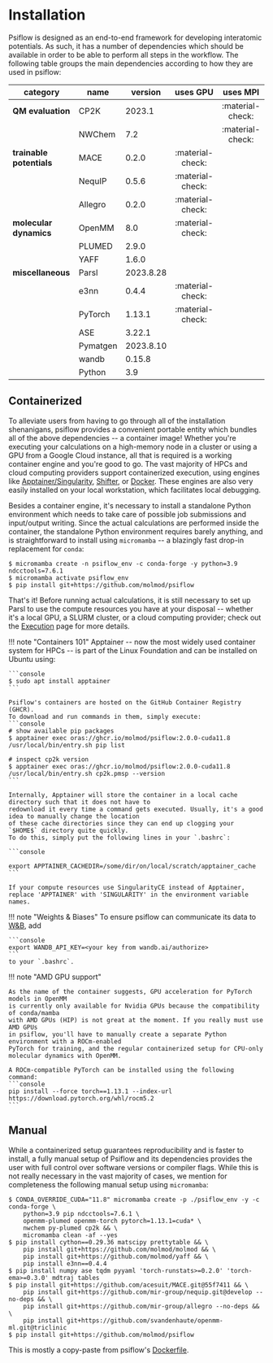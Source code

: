 # Installation

Psiflow is designed as an end-to-end framework for developing interatomic potentials. As such, it has a number of dependencies
which should be available in order to be able to perform all steps in the workflow. The following table groups 
the main dependencies according to how they are used in psiflow:

<center>

| category              | name      | version   | uses GPU          | uses MPI  |
| --------------------  | --------  | -------   | :---------------: | :--------:  |
| **QM evaluation**         | CP2K      | 2023.1    |  | :material-check: |
|                       | NWChem    | 7.2       |  | :material-check: |
| **trainable potentials**  | MACE      | 0.2.0     | :material-check:  |
|                       | NequIP    | 0.5.6     | :material-check:  |
|                       | Allegro   | 0.2.0     | :material-check:  |
| **molecular dynamics**| OpenMM    | 8.0       | :material-check:  |
|                       | PLUMED    | 2.9.0     |  |
|                       | YAFF      | 1.6.0     |  |
| **miscellaneous**     | Parsl     | 2023.8.28 |  |
|                       | e3nn      | 0.4.4     | :material-check:  |
|                       | PyTorch   | 1.13.1    | :material-check:  |
|                       | ASE       | 3.22.1    |  |
|                       | Pymatgen  | 2023.8.10 |  |
|                       | wandb     | 0.15.8    |  |
|                       | Python    | 3.9       |  |

</center>

## Containerized
To alleviate users from having to go through all of the installation
shenanigans, psiflow provides a convenient portable entity which bundles all of the above
dependencies -- a container image!
Whether you're executing your calculations on a high-memory node in a cluster
or using a GPU from a Google Cloud instance, all that is required is a working
container engine and you're good to go.
The vast majority of HPCs and cloud computing providers support containerized execution,
using engines like [Apptainer/Singularity](https://apptainer.org/),
[Shifter](https://docs.nersc.gov/development/shifter/how-to-use/),
or [Docker](https://www.docker.com/).
These engines are also very easily installed on your local workstation, which facilitates
local debugging.

Besides a container engine, it's necessary to install a standalone Python environment
which needs to take care of possible job submissions and input/output writing.
Since the actual calculations are performed inside the container, the standalone
Python environment requires barely anything, and is straightforward to install
using `micromamba` -- a blazingly fast drop-in replacement for `conda`:

```console
$ micromamba create -n psiflow_env -c conda-forge -y python=3.9 ndcctools=7.6.1 
$ micromamba activate psiflow_env
$ pip install git+https://github.com/molmod/psiflow
```
That's it! Before running actual calculations, it is still necessary to set up Parsl
to use the compute resources you have at your disposal -- whether it's a local GPU,
a SLURM cluster, or a cloud computing provider; check out the
[Execution](execution.md) page for more details.

!!! note "Containers 101"
    Apptainer -- now the most widely used container system for HPCs -- is part of the
    Linux Foundation and can be installed on Ubuntu using:

    ```console
    $ sudo apt install apptainer
    ```

    Psiflow's containers are hosted on the GitHub Container Registry (GHCR).
    To download and run commands in them, simply execute:
    ```console
    # show available pip packages
    $ apptainer exec oras://ghcr.io/molmod/psiflow:2.0.0-cuda11.8 /usr/local/bin/entry.sh pip list

    # inspect cp2k version
    $ apptainer exec oras://ghcr.io/molmod/psiflow:2.0.0-cuda11.8 /usr/local/bin/entry.sh cp2k.pmsp --version
    ```

    Internally, Apptainer will store the container in a local cache directory such that it does not have to
    redownload it every time a command gets executed. Usually, it's a good idea to manually change the location 
    of these cache directories since they can end up clogging your `$HOME$` directory quite quickly.
    To do this, simply put the following lines in your `.bashrc`:

    ```console

    export APPTAINER_CACHEDIR=/some/dir/on/local/scratch/apptainer_cache
    ```

    If your compute resources use SingularityCE instead of Apptainer,
    replace 'APPTAINER' with 'SINGULARITY' in the environment variable names.

!!! note "Weights & Biases"
    To ensure psiflow can communicate its data to [W&B](https://wandb.ai), add 
        
    ```console
    export WANDB_API_KEY=<your key from wandb.ai/authorize>
    ```
    to your `.bashrc`.

!!! note "AMD GPU support"

    As the name of the container suggests, GPU acceleration for PyTorch models in OpenMM
    is currently only available for Nvidia GPUs because the compatibility of conda/mamba
    with AMD GPUs (HIP) is not great at the moment. If you really must use AMD GPUs
    in psiflow, you'll have to manually create a separate Python environment with a ROCm-enabled
    PyTorch for training, and the regular containerized setup for CPU-only
    molecular dynamics with OpenMM.

    A ROCm-compatible PyTorch can be installed using the following command:
    ```console
    pip install --force torch==1.13.1 --index-url https://download.pytorch.org/whl/rocm5.2
    ```


## Manual
While a containerized setup guarantees reproducibility and is faster to install,
a fully manual setup of Psiflow and its dependencies provides the user with full control
over software versions or compiler flags.
While this is not really necessary in the vast majority of cases, we mention for completeness
the following manual setup using `micromamba`:
```console
$ CONDA_OVERRIDE_CUDA="11.8" micromamba create -p ./psiflow_env -y -c conda-forge \
    python=3.9 pip ndcctools=7.6.1 \
    openmm-plumed openmm-torch pytorch=1.13.1=cuda* \
    nwchem py-plumed cp2k && \
    micromamba clean -af --yes
$ pip install cython==0.29.36 matscipy prettytable && \
    pip install git+https://github.com/molmod/molmod && \
    pip install git+https://github.com/molmod/yaff && \
    pip install e3nn==0.4.4
$ pip install numpy ase tqdm pyyaml 'torch-runstats>=0.2.0' 'torch-ema>=0.3.0' mdtraj tables
$ pip install git+https://github.com/acesuit/MACE.git@55f7411 && \
    pip install git+https://github.com/mir-group/nequip.git@develop --no-deps && \
    pip install git+https://github.com/mir-group/allegro --no-deps && \
    pip install git+https://github.com/svandenhaute/openmm-ml.git@triclinic
$ pip install git+https://github.com/molmod/psiflow
```
This is mostly a copy-paste from psiflow's [Dockerfile](https://github.com/molmod/psiflow/blob/main/Dockerfile).
